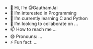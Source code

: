 - 👋 Hi, I’m @GauthamJai
- 👀 I’m interested in Programming
- 🌱 I’m currently learning C and Python
- 💞️ I’m looking to collaborate on ...
- 📫 How to reach me ...
- 😄 Pronouns: ...
- ⚡ Fun fact: ...

<!---
GauthamJai/GauthamJai is a ✨ special ✨ repository because its `README.md` (this file) appears on your GitHub profile.
You can click the Preview link to take a look at your changes.
--->

